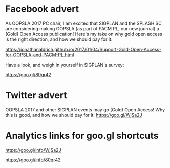 Facebook advert
===============

As OOPSLA 2017 PC chair, I am excited that SIGPLAN and the SPLASH SC are considering making OOPSLA (as part of PACM PL, our new journal) a (Gold) Open Access publication!  Here's my take on why gold open access is the right direction, and how we should pay for it:

https://jonathanaldrich.github.io/2017/01/04/Support-Gold-Open-Access-for-OOPSLA-and-PACM-PL.html

Have a look, and weigh in yourself in SIGPLAN's survey:

https://goo.gl/80qr42


Twitter advert
==============

OOPSLA 2017 and other SIGPLAN events may go (Gold) Open Access!  Why this is good, and how we should pay for it: https://goo.gl/WjSa2J



Analytics links for goo.gl shortcuts
====================================

https://goo.gl/info/WjSa2J

https://goo.gl/info/80qr42